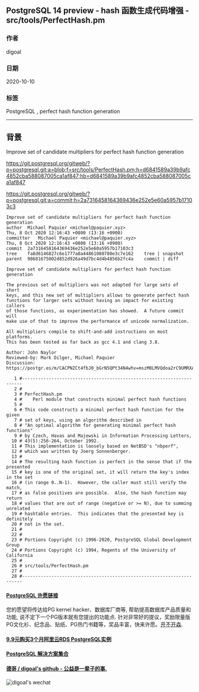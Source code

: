 ## PostgreSQL 14 preview - hash 函数生成代码增强 - src/tools/PerfectHash.pm       
        
### 作者        
digoal        
        
### 日期        
2020-10-10        
        
### 标签        
PostgreSQL , perfect hash function generation           
        
----        
        
## 背景        
Improve set of candidate multipliers for perfect hash function generation    
    
https://git.postgresql.org/gitweb/?p=postgresql.git;a=blob;f=src/tools/PerfectHash.pm;h=d6841589a39b9afc4852cba588087005ca1af847;hb=d6841589a39b9afc4852cba588087005ca1af847    
    
https://git.postgresql.org/gitweb/?p=postgresql.git;a=commit;h=2a7316458164369436e252e5e60a5957b17103c3    
    
```    
Improve set of candidate multipliers for perfect hash function generation    
author	Michael Paquier <michael@paquier.xyz>	    
Thu, 8 Oct 2020 12:16:43 +0800 (13:16 +0900)    
committer	Michael Paquier <michael@paquier.xyz>	    
Thu, 8 Oct 2020 12:16:43 +0800 (13:16 +0900)    
commit	2a7316458164369436e252e5e60a5957b17103c3    
tree	fa8d6146827c6e1777a0a44861080780e3c7e162	tree | snapshot    
parent	98681675002d852d926a49d7bc4d4b4856b2fc4a	commit | diff    
    
Improve set of candidate multipliers for perfect hash function generation    
    
The previous set of multipliers was not adapted for large sets of short    
keys, and this new set of multipliers allows to generate perfect hash    
functions for larger sets without having an impact for existing callers    
of those functions, as experimentation has showed.  A future commit will    
make use of that to improve the performance of unicode normalization.    
    
All multipliers compile to shift-and-add instructions on most platforms.    
This has been tested as far back as gcc 4.1 and clang 3.8.    
    
Author: John Naylor    
Reviewed-by: Mark Dilger, Michael Paquier    
Discussion: https://postgr.es/m/CACPNZCt4fbJ0_bGrN5QPt34N4whv=mszM0LMVQdoa2rC9UMRXA@mail.gmail.com    
```    
    
    
```    
   1 #----------------------------------------------------------------------    
   2 #    
   3 # PerfectHash.pm    
   4 #    Perl module that constructs minimal perfect hash functions    
   5 #    
   6 # This code constructs a minimal perfect hash function for the given    
   7 # set of keys, using an algorithm described in    
   8 # "An optimal algorithm for generating minimal perfect hash functions"    
   9 # by Czech, Havas and Majewski in Information Processing Letters,    
  10 # 43(5):256-264, October 1992.    
  11 # This implementation is loosely based on NetBSD's "nbperf",    
  12 # which was written by Joerg Sonnenberger.    
  13 #    
  14 # The resulting hash function is perfect in the sense that if the presented    
  15 # key is one of the original set, it will return the key's index in the set    
  16 # (in range 0..N-1).  However, the caller must still verify the match,    
  17 # as false positives are possible.  Also, the hash function may return    
  18 # values that are out of range (negative or >= N), due to summing unrelated    
  19 # hashtable entries.  This indicates that the presented key is definitely    
  20 # not in the set.    
  21 #    
  22 #    
  23 # Portions Copyright (c) 1996-2020, PostgreSQL Global Development Group    
  24 # Portions Copyright (c) 1994, Regents of the University of California    
  25 #    
  26 # src/tools/PerfectHash.pm    
  27 #    
  28 #----------------------------------------------------------------------    
```    
    
      
  
#### [PostgreSQL 许愿链接](https://github.com/digoal/blog/issues/76 "269ac3d1c492e938c0191101c7238216")
您的愿望将传达给PG kernel hacker、数据库厂商等, 帮助提高数据库产品质量和功能, 说不定下一个PG版本就有您提出的功能点. 针对非常好的提议，奖励限量版PG文化衫、纪念品、贴纸、PG热门书籍等，奖品丰富，快来许愿。[开不开森](https://github.com/digoal/blog/issues/76 "269ac3d1c492e938c0191101c7238216").  
  
  
#### [9.9元购买3个月阿里云RDS PostgreSQL实例](https://www.aliyun.com/database/postgresqlactivity "57258f76c37864c6e6d23383d05714ea")
  
  
#### [PostgreSQL 解决方案集合](https://yq.aliyun.com/topic/118 "40cff096e9ed7122c512b35d8561d9c8")
  
  
#### [德哥 / digoal's github - 公益是一辈子的事.](https://github.com/digoal/blog/blob/master/README.md "22709685feb7cab07d30f30387f0a9ae")
  
  
![digoal's wechat](../pic/digoal_weixin.jpg "f7ad92eeba24523fd47a6e1a0e691b59")
  
